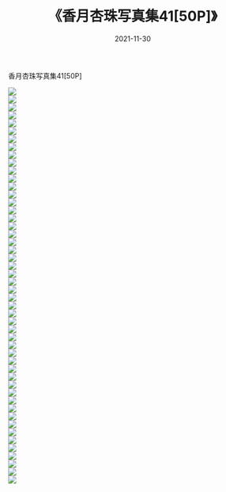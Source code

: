 ﻿---
layout: post
title:  《香月杏珠写真集41[50P]》
date:   2021-11-30
img: http://pic.660000.xyz/1:/性感/2021/香月杏珠写真集41[50P]/000.jpg
categories: [美女, 清纯, 唯美]
---

香月杏珠写真集41[50P]

  ![](http://pic.660000.xyz/1:/性感/2021/香月杏珠写真集41[50P]/001.jpg) <br> ![](http://pic.660000.xyz/1:/性感/2021/香月杏珠写真集41[50P]/002.jpg) <br> ![](http://pic.660000.xyz/1:/性感/2021/香月杏珠写真集41[50P]/003.jpg) <br> ![](http://pic.660000.xyz/1:/性感/2021/香月杏珠写真集41[50P]/004.jpg) <br> ![](http://pic.660000.xyz/1:/性感/2021/香月杏珠写真集41[50P]/005.jpg) <br> ![](http://pic.660000.xyz/1:/性感/2021/香月杏珠写真集41[50P]/006.jpg) <br> ![](http://pic.660000.xyz/1:/性感/2021/香月杏珠写真集41[50P]/007.jpg) <br> ![](http://pic.660000.xyz/1:/性感/2021/香月杏珠写真集41[50P]/008.jpg) <br> ![](http://pic.660000.xyz/1:/性感/2021/香月杏珠写真集41[50P]/009.jpg) <br> ![](http://pic.660000.xyz/1:/性感/2021/香月杏珠写真集41[50P]/010.jpg) <br> ![](http://pic.660000.xyz/1:/性感/2021/香月杏珠写真集41[50P]/011.jpg) <br> ![](http://pic.660000.xyz/1:/性感/2021/香月杏珠写真集41[50P]/012.jpg) <br> ![](http://pic.660000.xyz/1:/性感/2021/香月杏珠写真集41[50P]/013.jpg) <br> ![](http://pic.660000.xyz/1:/性感/2021/香月杏珠写真集41[50P]/014.jpg) <br> ![](http://pic.660000.xyz/1:/性感/2021/香月杏珠写真集41[50P]/015.jpg) <br> ![](http://pic.660000.xyz/1:/性感/2021/香月杏珠写真集41[50P]/016.jpg) <br> ![](http://pic.660000.xyz/1:/性感/2021/香月杏珠写真集41[50P]/017.jpg) <br> ![](http://pic.660000.xyz/1:/性感/2021/香月杏珠写真集41[50P]/018.jpg) <br> ![](http://pic.660000.xyz/1:/性感/2021/香月杏珠写真集41[50P]/019.jpg) <br> ![](http://pic.660000.xyz/1:/性感/2021/香月杏珠写真集41[50P]/020.jpg) <br> ![](http://pic.660000.xyz/1:/性感/2021/香月杏珠写真集41[50P]/021.jpg) <br> ![](http://pic.660000.xyz/1:/性感/2021/香月杏珠写真集41[50P]/022.jpg) <br> ![](http://pic.660000.xyz/1:/性感/2021/香月杏珠写真集41[50P]/023.jpg) <br> ![](http://pic.660000.xyz/1:/性感/2021/香月杏珠写真集41[50P]/024.jpg) <br> ![](http://pic.660000.xyz/1:/性感/2021/香月杏珠写真集41[50P]/025.jpg) <br> ![](http://pic.660000.xyz/1:/性感/2021/香月杏珠写真集41[50P]/026.jpg) <br> ![](http://pic.660000.xyz/1:/性感/2021/香月杏珠写真集41[50P]/027.jpg) <br> ![](http://pic.660000.xyz/1:/性感/2021/香月杏珠写真集41[50P]/028.jpg) <br> ![](http://pic.660000.xyz/1:/性感/2021/香月杏珠写真集41[50P]/029.jpg) <br> ![](http://pic.660000.xyz/1:/性感/2021/香月杏珠写真集41[50P]/030.jpg) <br> ![](http://pic.660000.xyz/1:/性感/2021/香月杏珠写真集41[50P]/031.jpg) <br> ![](http://pic.660000.xyz/1:/性感/2021/香月杏珠写真集41[50P]/032.jpg) <br> ![](http://pic.660000.xyz/1:/性感/2021/香月杏珠写真集41[50P]/033.jpg) <br> ![](http://pic.660000.xyz/1:/性感/2021/香月杏珠写真集41[50P]/034.jpg) <br> ![](http://pic.660000.xyz/1:/性感/2021/香月杏珠写真集41[50P]/035.jpg) <br> ![](http://pic.660000.xyz/1:/性感/2021/香月杏珠写真集41[50P]/036.jpg) <br> ![](http://pic.660000.xyz/1:/性感/2021/香月杏珠写真集41[50P]/037.jpg) <br> ![](http://pic.660000.xyz/1:/性感/2021/香月杏珠写真集41[50P]/038.jpg) <br> ![](http://pic.660000.xyz/1:/性感/2021/香月杏珠写真集41[50P]/039.jpg) <br> ![](http://pic.660000.xyz/1:/性感/2021/香月杏珠写真集41[50P]/040.jpg) <br> ![](http://pic.660000.xyz/1:/性感/2021/香月杏珠写真集41[50P]/041.jpg) <br> ![](http://pic.660000.xyz/1:/性感/2021/香月杏珠写真集41[50P]/042.jpg) <br> ![](http://pic.660000.xyz/1:/性感/2021/香月杏珠写真集41[50P]/043.jpg) <br> ![](http://pic.660000.xyz/1:/性感/2021/香月杏珠写真集41[50P]/044.jpg) <br> ![](http://pic.660000.xyz/1:/性感/2021/香月杏珠写真集41[50P]/045.jpg) <br> ![](http://pic.660000.xyz/1:/性感/2021/香月杏珠写真集41[50P]/046.jpg) <br> ![](http://pic.660000.xyz/1:/性感/2021/香月杏珠写真集41[50P]/047.jpg) <br> ![](http://pic.660000.xyz/1:/性感/2021/香月杏珠写真集41[50P]/048.jpg) <br> ![](http://pic.660000.xyz/1:/性感/2021/香月杏珠写真集41[50P]/049.jpg) <br> ![](http://pic.660000.xyz/1:/性感/2021/香月杏珠写真集41[50P]/050.jpg) <br>